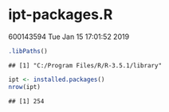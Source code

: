 ipt-packages.R
================
600143594
Tue Jan 15 17:01:52 2019

``` r
.libPaths()
```

    ## [1] "C:/Program Files/R/R-3.5.1/library"

``` r
ipt <- installed.packages()
nrow(ipt)
```

    ## [1] 254
